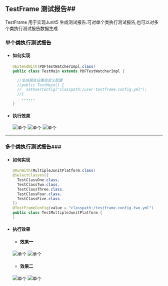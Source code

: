 ## TestFrame  测试报告##

TestFrame  用于实现Junit5 生成测试报告.可对单个类执行测试报告,也可以对多个类执行测试报告数据生成.

### 单个类执行测试报告 ###
- #### 如何实现  ####
    ```java
    @ExtendWith(PDFTestWatcherImpl.class)
    public class TestMain extends PDFTestWatcherImpl {
    
      //生成报告设置自定义配置
      //public TestMain() {
      //  setUserConfig("classpath:/user-testframe.config.yml");
      //}
    	......
    }
    ```

- ####   执行效果 ####

    ![单个](README.assets/TTEXT2020-01-10_163517640__1.jpg)
    ![单个](README.assets/TTEXT2020-01-10_163517640__2.jpg)
    ![单个](README.assets/TTEXT2020-01-10_163517640__3.jpg)
---

### 多个类执行测试报告###

- #### 如何实现 ####

  ```java
  @RunWith(MultipleJunitPlatform.class)
  @SelectClasses({
    TestClassOne.class,
    TestClassTwo.class,
    TestClassThree.class,
    TestClassFour.class,
    TestClassFive.class
  })
  @TestFrameConfig(value = "classpath:/testframe.config.two.yml")
  public class TestMultipleJunitPlatform {
  }
  ```

  

- #### 执行效果 ####

  - #### 效果一 ####

   ![单个](README.assets/TTEXT2020-01-10_163528380__1.jpg)
   ![单个](README.assets/TTEXT2020-01-10_163528380__2.jpg)

  - #### 效果二 ####
   ![单个](README.assets/TTEXT2020-01-10_163531297__1.jpg)
   ![单个](README.assets/TTEXT2020-01-10_163531297__2.jpg)









